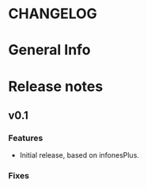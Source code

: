 # CHANGELOG

# General Info

# Release notes

## v0.1

### Features
- Initial release, based on infonesPlus.

### Fixes

